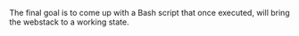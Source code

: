 The final goal is to come up with a Bash script that once executed, will bring the webstack to a working state.
